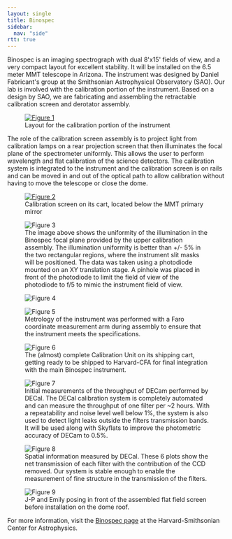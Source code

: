 ```yaml
---
layout: single
title: Binospec
sidebar:
  nav: "side"
rtt: true
---
```

Binospec is an imaging spectrograph with dual 8'x15' fields of view, and a very compact layout for excellent stability. It will be installed on the 6.5 meter MMT telescope in Arizona. The instrument was designed by Daniel Fabricant's group at the Smithsonian Astrophysical Observatory (SAO). Our lab is involved with the calibration portion of the instrument. Based on a design by SAO, we are fabricating and assembling the retractable calibration screen and derotator assembly.  

<figure>
  <a href="/instruments/assets/binospec/calibration_assembly_1.jpg" target="_blank"><img src="/instruments/assets/binospec/calibration_assembly_1.jpg" alt="Figure 1"></a>
  <figcaption>Layout for the calibration portion of the instrument</figcaption>
</figure>

The role of the calibration screen assembly is to project light from calibration lamps on a rear projection screen that then illuminates the focal plane of the spectrometer uniformly. This allows the user to perform wavelength and flat calibration of the science detectors. The calibration system is integrated to the instrument and the calibration screen is on rails and can be moved in and out of the optical path to allow calibration without having to move the telescope or close the dome.    
<figure>
  <a href="/instruments/assets/binospec/Calibration_Screen_on_Cart.jpg" target="_blank"><img src="/instruments/assets/binospec/Calibration_Screen_on_Cart.jpg" alt="Figure 2"></a>
  <figcaption>Calibration screen on its cart, located below the MMT primary mirror</figcaption>
</figure>
<figure>
  <img src="/instruments/assets/binospec/focal_plane_uniformity.png" alt="Figure 3">
  <figcaption>The image above shows the uniformity of the illumination in the Binospec focal plane provided by the upper calibration assembly. The illumination uniformity is better than +/- 5% in the two rectangular regions, where the instrument slit masks will be positioned. The data was taken using a photodiode mounted on an XY translation stage. A pinhole was placed in front of the photodiode to limit the field of view of the photodiode to f/5 to mimic the instrument field of view.</figcaption>
</figure>
<figure>
  <img src="/instruments/assets/binospec/binospec-01.png" alt="Figure 4">
</figure>
<figure>
  <img src="/instruments/assets/binospec/binospec-02.png" alt="Figure 5">
  <figcaption>Metrology of the instrument was performed with a Faro coordinate measurement arm during assembly to ensure that the instrument meets the specifications.</figcaption>
</figure>
<figure>
  <img src="/instruments/assets/binospec/binospec-03.png" alt="Figure 6">
  <figcaption>The (almost) complete Calibration Unit on its shipping cart, getting ready to be shipped to Harvard-CFA for final integration with the main Binospec instrument.</figcaption>
</figure>
<figure>
  <img src="/instruments/assets/binospec/DECam_throughput.png" alt="Figure 7">
  <figcaption>Initial measurements of the throughput of DECam performed by DECal. The DECal calibration system is completely automated and can measure the throughput of one filter per ~2 hours. With a repeatability and noise level well below 1%, the system is also used to detect light leaks outside the filters transmission bands. It will be used along with Skyflats to improve the photometric accuracy of DECam to 0.5%.</figcaption>
</figure>
<figure>
  <img src="/instruments/assets/binospec/binospec_transmission_plots.png" alt="Figure 8">
  <figcaption>Spatial information measured by DECal. These 6 plots show the net transmission of each filter with the contribution of the CCD removed. Our system is stable enough to enable the measurement of fine structure in the transmission of the filters.</figcaption>
</figure>
<figure>
  <img src="/instruments/assets/binospec/binospec-04.png" alt="Figure 9">
  <figcaption>J-P and Emily posing in front of the assembled flat field screen before installation on the dome roof.</figcaption>
</figure>

For more information, visit the [Binospec page](http://www.cfa.harvard.edu/mmti/binospec.html) at the Harvard-Smithsonian Center for Astrophysics.